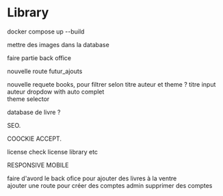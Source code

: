 # Library

docker compose up --build  

mettre des images dans la database  

faire partie back office  

nouvelle route futur_ajouts  

nouvelle requete books, pour filtrer selon titre auteur et theme ?
titre input auteur dropdow with auto complet  
theme selector  

database de livre ?

SEO. 

COOCKIE ACCEPT. 

license check license library etc

RESPONSIVE MOBILE




faire d'avord le back ofice pour ajouter des livres à la ventre  
ajouter une route pour créer des comptes admin
supprimer des comptes


